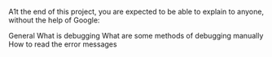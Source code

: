 A1t the end of this project, you are expected to be able to explain to anyone, without the help of Google:

General
What is debugging
What are some methods of debugging manually
How to read the error messages
